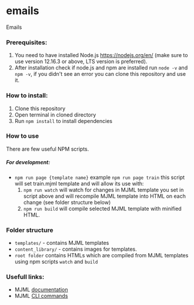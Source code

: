 # emails
Emails

### Prerequisites:
1. You need to have installed Node.js https://nodejs.org/en/ (make sure to use version 12.16.3 or above, LTS version is preferred).
2. After installation check if node.js and npm are installed run `node -v` and `npm -v`, if you didn't see an error you can clone this repository and use it.

###  How to install:
1. Clone this repository
2. Open terminal in cloned directory
3. Run `npm install` to install dependencies

### How to use
There are few useful NPM scripts.

##### For development:
* `npm run page {template name}` example `npm run page train` this script will set train.mjml template and will allow its use with:
    1. `npm run watch` will watch for changes in MJML template you set in script above and will recompile MJML template into HTML on each change (see folder structure below)
    2. `npm run build` will compile selected MJML template with minified HTML.

### Folder structure
* `templates/` - contains MJML templates
* `content_library/` - contains images for templates.
* `root folder` contains HTMLs which are compiled from MJML templates using npm scripts `watch` and `build`

### Usefull links:
* MJML [documentation](https://mjml.io/documentation/)
* MJML [CLI commands](https://github.com/mjmlio/mjml#command-line-interface)
